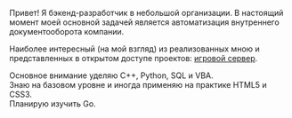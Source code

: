 Привет! Я бэкенд-разработчик в небольшой организации. В настоящий момент моей основной задачей является автоматизация внутреннего документооборота компании. 

Наиболее интересный (на мой взгляд) из реализованных мною и представленных в открытом доступе проектов: [игровой сервер](https://github.com/ArtemAlisov/game_backend).

Основное внимание уделяю C++, Python, SQL и VBA.  
Знаю на базовом уровне и иногда применяю на практике HTML5 и CSS3.  
Планирую изучить Go.
<!--
**ArtemAlisov/ArtemAlisov** is a ✨ _special_ ✨ repository because its `README.md` (this file) appears on your GitHub profile.

Here are some ideas to get you started:

- 🔭 I’m currently working on ...
- 🌱 I’m currently learning ...
- 👯 I’m looking to collaborate on ...
- 🤔 I’m looking for help with ...
- 💬 Ask me about ...
- 📫 How to reach me: ...
- 😄 Pronouns: ...
- ⚡ Fun fact: ...
-->
